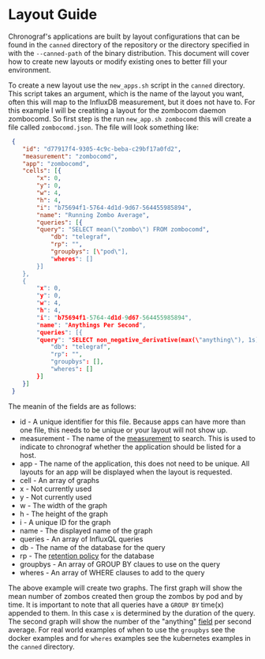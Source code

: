 # Layout Guide

Chronograf's applications are built by layout configurations that can be found in the `canned` directory of the repository or the directory specified in with the `--canned-path` of the binary distribution. This document will cover how to create new layouts or modify existing ones to better fill your environment.

To create a new layout use the `new_apps.sh` script in the `canned` directory. This script takes an argument, which is the name of the layout you want, often this will map to the InfluxDB measurement, but it does not have to. For this example I will be creatiting a layout for the zombocom daemon zombocomd. So first step is the run `new_app.sh zombocomd` this will create a file called `zombocomd.json`. The file will look something like:

```json
 {
    "id": "d77917f4-9305-4c9c-beba-c29bf17a0fd2",
    "measurement": "zombocomd",
    "app": "zombocomd",
    "cells": [{
        "x": 0,
        "y": 0,
        "w": 4,
        "h": 4,
        "i": "b75694f1-5764-4d1d-9d67-564455985894",
        "name": "Running Zombo Average",
        "queries": [{
        "query": "SELECT mean(\"zombo\") FROM zombocomd",
            "db": "telegraf",
            "rp": "",
            "groupbys": [\"pod\"],
            "wheres": []
        }]
    },
    {
        "x": 0,
        "y": 0,
        "w": 4,
        "h": 4,
        "i": "b75694f1-5764-4d1d-9d67-564455985894",
        "name": "Anythings Per Second",
        "queries": [{
        "query": "SELECT non_negative_derivative(max(\"anything\"), 1s) FROM zombocomd",
            "db": "telegraf",
            "rp": "",
            "groupbys": [],
            "wheres": []
        }]
    }]
 }
```

The meanin of the fields are as follows:
* id - A unique identifier for this file. Because apps can have more than one file, this needs to be unique or your layout will not show up.
* measurement - The name of the [measurement](https://docs.influxdata.com/influxdb/v1.1/concepts/glossary/#measurement) to search. This is used to indicate to chronograf whether the application should be listed for a host.
* app - The name of the application, this does not need to be unique. All layouts for an app will be displayed when the layout is requested.
* cell - An array of graphs
* x - Not currently used
* y - Not currently used
* w - The width of the graph
* h - The height of the graph
* i - A unique ID for the graph
* name - The displayed name of the graph
* queries - An array of InfluxQL queries
* db - The name of the database for the query
* rp - The [retention policy](https://docs.influxdata.com/influxdb/v1.1/concepts/glossary/#retention-policy-rp) for the database
* groupbys - An array of GROUP BY claues to use on the query
* wheres - An array of WHERE clauses to add to the query

The above example will create two graphs. The first graph will show the mean number of zombos created then group the zombos by pod and by time. It is important to note that all queries have a `GROUP BY` time(x) appended to them. In this case `x` is determined by the duration of the query. The second graph will show the number of the "anything" [field](https://docs.influxdata.com/influxdb/v1.1/concepts/glossary/#field) per second average.
For real world examples of when to use the `groupbys` see the docker examples and for `wheres` examples see the kubernetes examples in the `canned` directory.

